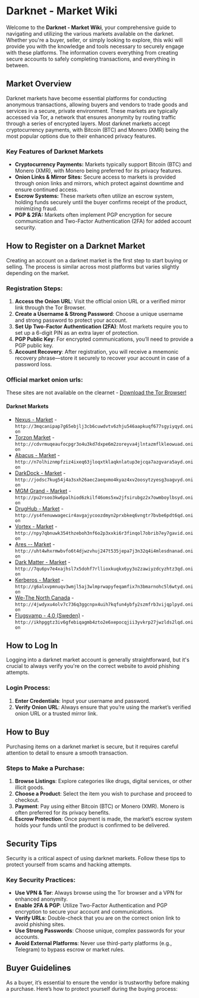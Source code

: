 


# Darknet - Market Wiki

Welcome to the **Darknet - Market Wiki**, your comprehensive guide to navigating and utilizing the various markets available on the darknet. Whether you're a buyer, seller, or simply looking to explore, this wiki will provide you with the knowledge and tools necessary to securely engage with these platforms. The information covers everything from creating secure accounts to safely completing transactions, and everything in between.

## Market Overview

Darknet markets have become essential platforms for conducting anonymous transactions, allowing buyers and vendors to trade goods and services in a secure, private environment. These markets are typically accessed via Tor, a network that ensures anonymity by routing traffic through a series of encrypted layers. Most darknet markets accept cryptocurrency payments, with Bitcoin (BTC) and Monero (XMR) being the most popular options due to their enhanced privacy features.

### Key Features of Darknet Markets
- **Cryptocurrency Payments:** Markets typically support Bitcoin (BTC) and Monero (XMR), with Monero being preferred for its privacy features.
- **Onion Links & Mirror Sites:** Secure access to markets is provided through onion links and mirrors, which protect against downtime and ensure continued access.
- **Escrow Systems:** These markets often utilize an escrow system, holding funds securely until the buyer confirms receipt of the product, minimizing fraud.
- **PGP & 2FA:** Markets often implement PGP encryption for secure communication and Two-Factor Authentication (2FA) for added account security.

## How to Register on a Darknet Market

Creating an account on a darknet market is the first step to start buying or selling. The process is similar across most platforms but varies slightly depending on the market.

### Registration Steps:
1. **Access the Onion URL**: Visit the official onion URL or a verified mirror link through the Tor Browser.
2. **Create a Username & Strong Password**: Choose a unique username and strong password to protect your account.
3. **Set Up Two-Factor Authentication (2FA)**: Most markets require you to set up a 6-digit PIN as an extra layer of protection.
4. **PGP Public Key**: For encrypted communications, you’ll need to provide a PGP public key.
5. **Account Recovery**: After registration, you will receive a mnemonic recovery phrase—store it securely to recover your account in case of a password loss.

### Official market onion urls:
These sites are not available on the clearnet - [Download the Tor Browser!](https://www.torproject.org/download/) 


#### Darknet Markets

* [Nexus - Market](http://3mqcanipap7g65ebjlj3cb6cuwdvtv6zhju546aapkuqf677sgyiyqyd.onion) - `http://3mqcanipap7g65ebjlj3cb6cuwdvtv6zhju546aapkuqf677sgyiyqyd.onion`
* [Torzon Market](http://cdvrmuqeaufocpgr3o4u3kd7dxpe6m2zoreyva4jlntazmflkleowuad.onion) - `http://cdvrmuqeaufocpgr3o4u3kd7dxpe6m2zoreyva4jlntazmflkleowuad.onion`
* [Abacus - Market](http://n7olhiznmpfziz4ixeq63jloqxtklaqknlatup3ejcqa7azgvara5ayd.onion) - `http://n7olhiznmpfziz4ixeq63jloqxtklaqknlatup3ejcqa7azgvara5ayd.onion`
* [DarkDock - Market](http://jodsc7kug54j4a3sxh26aec2aeqxmo4kyaz4xv2oosytzyesg3uagvyd.onion) - `http://jodsc7kug54j4a3sxh26aec2aeqxmo4kyaz4xv2oosytzyesg3uagvyd.onion`
* [MGM Grand - Market](http://pu2rsoo3kw6palhiod6zkilf46oms5xw2jfsirubgz2x7owmboylbsyd.onion) - `http://pu2rsoo3kw6palhiod6zkilf46oms5xw2jfsirubgz2x7owmboylbsyd.onion`
* [DrugHub - Market](http://ys4fenuwwagecir4avgajycoozdmyn2prxbkeq6vngtr7bvbe6pdt6qd.onion) - `http://ys4fenuwwagecir4avgajycoozdmyn2prxbkeq6vngtr7bvbe6pdt6qd.onion`
* [Vortex - Market](http://npy7qbnuwk354thzeboh3nf6o2p3xxki6r3finqol7obrib7ey7gavid.onion) - `http://npy7qbnuwk354thzeboh3nf6o2p3xxki6r3finqol7obrib7ey7gavid.onion`
* [Ares -- Market](http://uht4whxrmwbvfo6t4djwzvhuj247t535jepa7j3n32q4i4mlesdnanad.onion) - `http://uht4whxrmwbvfo6t4djwzvhuj247t535jepa7j3n32q4i4mlesdnanad.onion`
* [Dark Matter - Market](http://7qu6pv7e4xajhsl7x5dohf7rllioxkuqkx6yy3o2zawiyzdcyzhtz3qd.onion) - `http://7qu6pv7e4xajhsl7x5dohf7rllioxkuqkx6yy3o2zawiyzdcyzhtz3qd.onion`
* [Kerberos - Market](http://g6alxvpmnuqv3wmjl5aj3wlmprwapyfeqamfix7n3bmarnohc5l6wtyd.onion) - `http://g6alxvpmnuqv3wmjl5aj3wlmprwapyfeqamfix7n3bmarnohc5l6wtyd.onion`
* [We-The North Canada](http://4jwdyxu4olv7c736q3ggcnpx4uih7kqfun4ybfy2szmfrb3vijqplpyd.onion) - `http://4jwdyxu4olv7c736q3ggcnpx4uih7kqfun4ybfy2szmfrb3vijqplpyd.onion`
* [Flugsvamp - 4.0 (Sweden)](http://ikhpggtz3iv6gfebiqagmb4zto2e6xepocqjii3yvkrp27jwzlds2lqd.onion) - `http://ikhpggtz3iv6gfebiqagmb4zto2e6xepocqjii3yvkrp27jwzlds2lqd.onion`



## How to Log In

Logging into a darknet market account is generally straightforward, but it's crucial to always verify you're on the correct website to avoid phishing attempts.

### Login Process:
1. **Enter Credentials**: Input your username and password.
2. **Verify Onion URL**: Always ensure that you’re using the market’s verified onion URL or a trusted mirror link.


## How to Buy

Purchasing items on a darknet market is secure, but it requires careful attention to detail to ensure a smooth transaction.

### Steps to Make a Purchase:
1. **Browse Listings**: Explore categories like drugs, digital services, or other illicit goods.
2. **Choose a Product**: Select the item you wish to purchase and proceed to checkout.
3. **Payment**: Pay using either Bitcoin (BTC) or Monero (XMR). Monero is often preferred for its privacy benefits.
4. **Escrow Protection**: Once payment is made, the market’s escrow system holds your funds until the product is confirmed to be delivered.

## Security Tips

Security is a critical aspect of using darknet markets. Follow these tips to protect yourself from scams and hacking attempts.

### Key Security Practices:
- **Use VPN & Tor**: Always browse using the Tor browser and a VPN for enhanced anonymity.
- **Enable 2FA & PGP**: Utilize Two-Factor Authentication and PGP encryption to secure your account and communications.
- **Verify URLs**: Double-check that you are on the correct onion link to avoid phishing sites.
- **Use Strong Passwords**: Choose unique, complex passwords for your accounts.
- **Avoid External Platforms**: Never use third-party platforms (e.g., Telegram) to bypass escrow or market rules.

## Buyer Guidelines

As a buyer, it’s essential to ensure the vendor is trustworthy before making a purchase. Here’s how to protect yourself during the buying process:
